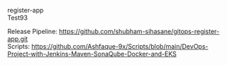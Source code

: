 register-app
<br>
Test93

Release Pipeline: https://github.com/shubham-sihasane/gitops-register-app.git
<br>
Scripts: https://github.com/Ashfaque-9x/Scripts/blob/main/DevOps-Project-with-Jenkins-Maven-SonaQube-Docker-and-EKS

